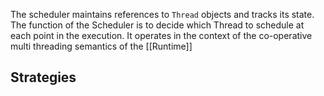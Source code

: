 The scheduler maintains references to `Thread` objects and tracks its state. The function of the Scheduler is to decide which Thread to schedule at each point in the execution. It operates in the context of the co-operative multi threading semantics of the [[Runtime]]
## Strategies

